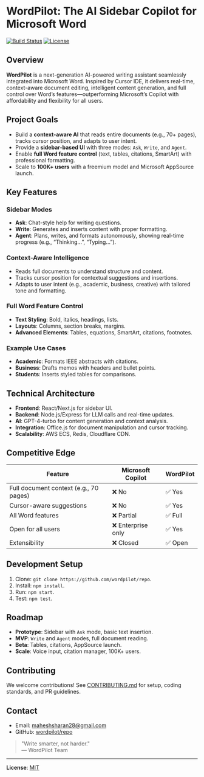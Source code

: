 # WordPilot: The AI Sidebar Copilot for Microsoft Word

[![Build Status](https://img.shields.io/badge/build-passing-brightgreen)](https://github.com/wordpilot/repo)
[![License](https://img.shields.io/badge/license-MIT-blue.svg)](LICENSE)

## Overview

**WordPilot** is a next-generation AI-powered writing assistant seamlessly integrated into Microsoft Word. Inspired by Cursor IDE, it delivers real-time, context-aware document editing, intelligent content generation, and full control over Word’s features—outperforming Microsoft’s Copilot with affordability and flexibility for all users.

## Project Goals

- Build a **context-aware AI** that reads entire documents (e.g., 70+ pages), tracks cursor position, and adapts to user intent.
- Provide a **sidebar-based UI** with three modes: `Ask`, `Write`, and `Agent`.
- Enable **full Word feature control** (text, tables, citations, SmartArt) with professional formatting.
- Scale to **100K+ users** with a freemium model and Microsoft AppSource launch.

## Key Features

### Sidebar Modes
- **Ask**: Chat-style help for writing questions.
- **Write**: Generates and inserts content with proper formatting.
- **Agent**: Plans, writes, and formats autonomously, showing real-time progress (e.g., “Thinking…”, “Typing…”).

### Context-Aware Intelligence
- Reads full documents to understand structure and content.
- Tracks cursor position for contextual suggestions and insertions.
- Adapts to user intent (e.g., academic, business, creative) with tailored tone and formatting.

### Full Word Feature Control
- **Text Styling**: Bold, italics, headings, lists.
- **Layouts**: Columns, section breaks, margins.
- **Advanced Elements**: Tables, equations, SmartArt, citations, footnotes.

### Example Use Cases
- **Academic**: Formats IEEE abstracts with citations.
- **Business**: Drafts memos with headers and bullet points.
- **Students**: Inserts styled tables for comparisons.

## Technical Architecture

- **Frontend**: React/Next.js for sidebar UI.
- **Backend**: Node.js/Express for LLM calls and real-time updates.
- **AI**: GPT-4-turbo for content generation and context analysis.
- **Integration**: Office.js for document manipulation and cursor tracking.
- **Scalability**: AWS ECS, Redis, Cloudflare CDN.

## Competitive Edge

| Feature | Microsoft Copilot | WordPilot |
|---------|-------------------|-----------|
| Full document context (e.g., 70 pages) | ❌ No | ✅ Yes |
| Cursor-aware suggestions | ❌ No | ✅ Yes |
| All Word features | ❌ Partial | ✅ Full |
| Open for all users | ❌ Enterprise only | ✅ Yes |
| Extensibility | ❌ Closed | ✅ Open |

## Development Setup

1. Clone: `git clone https://github.com/wordpilot/repo`.
2. Install: `npm install`.
3. Run: `npm start`.
4. Test: `npm test`.

## Roadmap

- **Prototype**: Sidebar with `Ask` mode, basic text insertion.
- **MVP**: `Write` and `Agent` modes, full document reading.
- **Beta**: Tables, citations, AppSource launch.
- **Scale**: Voice input, citation manager, 100K+ users.

## Contributing

We welcome contributions! See [CONTRIBUTING.md](CONTRIBUTING.md) for setup, coding standards, and PR guidelines.

## Contact

- Email: [maheshsharan28@gmail.com](mailto:maheshsharan28@gmail.com)
- GitHub: [wordpilot/repo](https://github.com/wordpilot/repo)

> "Write smarter, not harder."  
> — WordPilot Team

---

**License**: [MIT](LICENSE)
